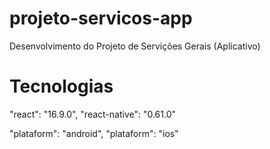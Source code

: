 # projeto-servicos-app
Desenvolvimento do Projeto de Servições Gerais (Aplicativo)
# Tecnologias

"react": "16.9.0", "react-native": "0.61.0"

"plataform": "android", "plataform": "ios"
